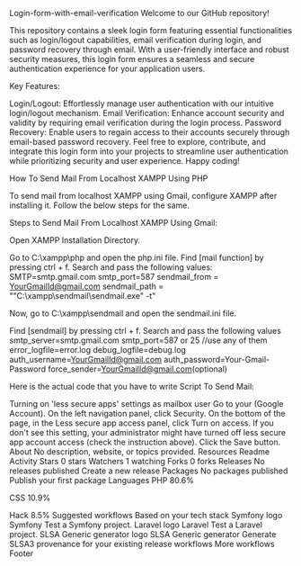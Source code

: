 Login-form-with-email-verification
Welcome to our GitHub repository!

This repository contains a sleek login form featuring essential functionalities such as login/logout capabilities, email verification during login, and password recovery through email. With a user-friendly interface and robust security measures, this login form ensures a seamless and secure authentication experience for your application users.

Key Features:

Login/Logout: Effortlessly manage user authentication with our intuitive login/logout mechanism.
Email Verification: Enhance account security and validity by requiring email verification during the login process.
Password Recovery: Enable users to regain access to their accounts securely through email-based password recovery.
Feel free to explore, contribute, and integrate this login form into your projects to streamline user authentication while prioritizing security and user experience. Happy coding!

How To Send Mail From Localhost XAMPP Using PHP

To send mail from localhost XAMPP using Gmail, configure XAMPP after installing it. Follow the below steps for the same.

Steps to Send Mail From Localhost XAMPP Using Gmail:

Open XAMPP Installation Directory.

Go to C:\xampp\php and open the php.ini file. Find [mail function] by pressing ctrl + f. Search and pass the following values: SMTP=smtp.gmail.com smtp_port=587 sendmail_from = YourGmailId@gmail.com sendmail_path = ""C:\xampp\sendmail\sendmail.exe" -t"

Now, go to C:\xampp\sendmail and open the sendmail.ini file.

Find [sendmail] by pressing ctrl + f. Search and pass the following values smtp_server=smtp.gmail.com smtp_port=587 or 25 //use any of them error_logfile=error.log debug_logfile=debug.log auth_username=YourGmailId@gmail.com auth_password=Your-Gmail-Password force_sender=YourGmailId@gmail.com(optional)

Here is the actual code that you have to write Script To Send Mail:

Turning on 'less secure apps' settings as mailbox user Go to your (Google Account). On the left navigation panel, click Security. On the bottom of the page, in the Less secure app access panel, click Turn on access. If you don't see this setting, your administrator might have turned off less secure app account access (check the instruction above). Click the Save button.
About
No description, website, or topics provided.
Resources
 Readme
 Activity
Stars
 0 stars
Watchers
 1 watching
Forks
 0 forks
Releases
No releases published
Create a new release
Packages
No packages published
Publish your first package
Languages
PHP
80.6%
 
CSS
10.9%
 
Hack
8.5%
Suggested workflows
Based on your tech stack
Symfony logo
Symfony
Test a Symfony project.
Laravel logo
Laravel
Test a Laravel project.
SLSA Generic generator logo
SLSA Generic generator
Generate SLSA3 provenance for your existing release workflows
More workflows
Footer
